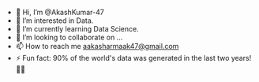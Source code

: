 - 👋 Hi, I’m @AkashKumar-47
- 👀 I’m interested in Data. 
- 🌱 I’m currently learning Data Science. 
- 💞️ I’m looking to collaborate on ...
- 📫 How to reach me aakasharmaak47@gmail.com
- ⚡ Fun fact: 90% of the world's data was generated in the last two years!😵‍💫

<!---
AkashKumar-47/AkashKumar-47 is a ✨ special ✨ repository because its `README.md` (this file) appears on your GitHub profile.
You can click the Preview link to take a look at your changes.
--->
